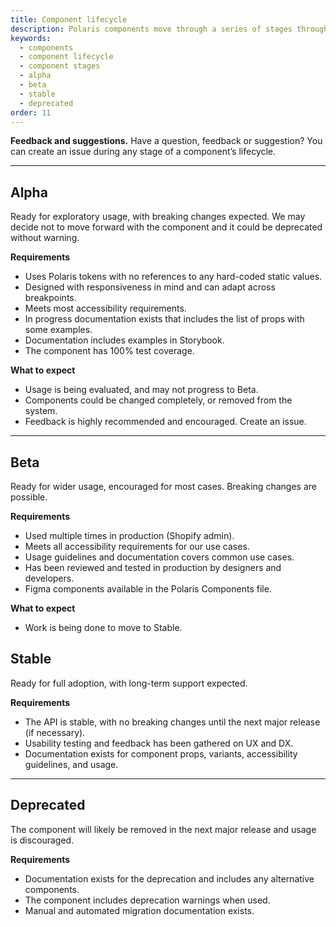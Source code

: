 ```yaml
---
title: Component lifecycle
description: Polaris components move through a series of stages throughout their lifecycle. Within each stage, a component must meet a set of requirements.
keywords:
  - components
  - component lifecycle
  - component stages
  - alpha
  - beta
  - stable
  - deprecated
order: 11
---
```


**Feedback and suggestions.** Have a question, feedback or suggestion? You can create an issue during any stage of a component’s lifecycle.

---

## Alpha

Ready for exploratory usage, with breaking changes expected. We may decide not to move forward with the component and it could be deprecated without warning.

**Requirements**

- Uses Polaris tokens with no references to any hard-coded static values.
- Designed with responsiveness in mind and can adapt across breakpoints.
- Meets most accessibility requirements.
- In progress documentation exists that includes the list of props with some examples.
- Documentation includes examples in Storybook.
- The component has 100% test coverage.

**What to expect**

- Usage is being evaluated, and may not progress to Beta.
- Components could be changed completely, or removed from the system.
- Feedback is highly recommended and encouraged. Create an issue.

---

## Beta

Ready for wider usage, encouraged for most cases. Breaking changes are possible.

**Requirements**

- Used multiple times in production (Shopify admin).
- Meets all accessibility requirements for our use cases.
- Usage guidelines and documentation covers common use cases.
- Has been reviewed and tested in production by designers and developers.
- Figma components available in the Polaris Components file.

**What to expect**

- Work is being done to move to Stable.

## Stable

Ready for full adoption, with long-term support expected.

**Requirements**

- The API is stable, with no breaking changes until the next major release (if necessary).
- Usability testing and feedback has been gathered on UX and DX.
- Documentation exists for component props, variants, accessibility guidelines, and usage.

---

## Deprecated

The component will likely be removed in the next major release and usage is discouraged.

**Requirements**

- Documentation exists for the deprecation and includes any alternative components.
- The component includes deprecation warnings when used.
- Manual and automated migration documentation exists.
